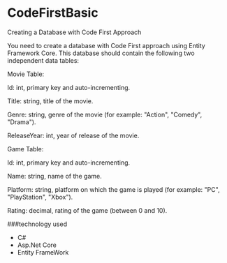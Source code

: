 # CodeFirstBasic

Creating a Database with Code First Approach

You need to create a database with Code First approach using Entity Framework Core. This database should contain the following two independent data tables:

Movie Table:

Id: int, primary key and auto-incrementing.

Title: string, title of the movie.

Genre: string, genre of the movie (for example: "Action", "Comedy", "Drama").

ReleaseYear: int, year of release of the movie.

Game Table:

Id: int, primary key and auto-incrementing.

Name: string, name of the game.

Platform: string, platform on which the game is played (for example: "PC", "PlayStation", "Xbox").

Rating: decimal, rating of the game (between 0 and 10).

###technology used
- C#
- Asp.Net Core
- Entity FrameWork
